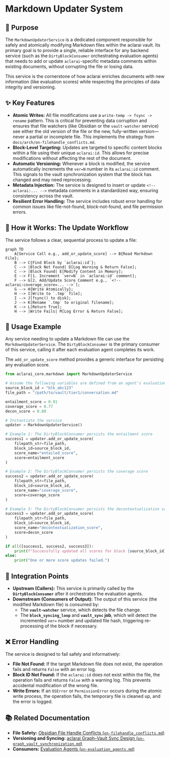 # Markdown Updater System

## 🎯 Purpose

The `MarkdownUpdaterService` is a dedicated component responsible for safely and atomically modifying Markdown files within the aclarai vault. Its primary goal is to provide a single, reliable interface for any backend service (such as the `DirtyBlockConsumer` orchestrating evaluation agents) that needs to add or update `aclarai`-specific metadata comments within existing documents, without corrupting the file or losing data.

This service is the cornerstone of how aclarai enriches documents with new information (like evaluation scores) while respecting the principles of data integrity and versioning.

## ✨ Key Features

*   **Atomic Writes:** All file modifications use a `write-temp -> fsync -> rename` pattern. This is critical for preventing data corruption and ensures that file watchers (like Obsidian or the `vault-watcher` service) see either the old version of the file or the new, fully-written version—never a partial or incomplete file. This implements the strategy from `docs/arch/on-filehandle_conflicts.md`.
*   **Block-Level Targeting:** Updates are targeted to specific content blocks within a file using their unique `aclarai:id`. This allows for precise modifications without affecting the rest of the document.
*   **Automatic Versioning:** Whenever a block is modified, the service automatically increments the `ver=N` number in its `aclarai:id` comment. This signals to the vault synchronization system that the block has changed and may need reprocessing.
*   **Metadata Injection:** The service is designed to insert or update `<!-- aclarai:... -->` metadata comments in a standardized way, ensuring consistency across the vault.
*   **Resilient Error Handling:** The service includes robust error handling for common issues like file-not-found, block-not-found, and file permission errors.

## 🔄 How it Works: The Update Workflow

The service follows a clear, sequential process to update a file:

```mermaid
graph TD
    A[Service Call e.g., add_or_update_score] --> B{Read Markdown File};
    B --> C{Find Block by `aclarai:id`};
    C --> |Block Not Found| D[Log Warning & Return False];
    C --> |Block Found| E[Modify Content in Memory];
    E --> F[1. Increment `ver=N` in `aclarai:id` comment];
    F --> G[2. Add/Update Score Comment e.g., `<!-- aclarai:coverage_score=... -->`];
    G --> H{Write Atomically};
    H --> I[Write to `.tmp` file];
    I --> J[fsync() to disk];
    J --> K[Rename `.tmp` to original filename];
    K --> L[Return True];
    H --> |Write Fails| M[Log Error & Return False];
```

## 🐍 Usage Example

Any service needing to update a Markdown file can use the `MarkdownUpdaterService`. The `DirtyBlockConsumer` is the primary consumer of this service, calling it after each evaluation agent completes its work.

The `add_or_update_score` method provides a generic interface for persisting any evaluation score.

```python
from aclarai_core.markdown import MarkdownUpdaterService

# Assume the following variables are defined from an agent's evaluation
source_block_id = "blk_abc123"
file_path = "/path/to/vault/tier1/conversation.md"

entailment_score = 0.91
coverage_score = 0.77
decon_score = 0.88

# Instantiate the service
updater = MarkdownUpdaterService()

# Example 1: The DirtyBlockConsumer persists the entailment score
success1 = updater.add_or_update_score(
    filepath_str=file_path,
    block_id=source_block_id,
    score_name="entailed_score",
    score=entailment_score
)

# Example 2: The DirtyBlockConsumer persists the coverage score
success2 = updater.add_or_update_score(
    filepath_str=file_path,
    block_id=source_block_id,
    score_name="coverage_score",
    score=coverage_score
)

# Example 3: The DirtyBlockConsumer persists the decontextualization score
success3 = updater.add_or_update_score(
    filepath_str=file_path,
    block_id=source_block_id,
    score_name="decontextualization_score",
    score=decon_score
)

if all([success1, success2, success3]):
    print(f"Successfully updated all scores for block {source_block_id}.")
else:
    print("One or more score updates failed.")
```

## 🧩 Integration Points

*   **Upstream (Callers):** This service is primarily called by the **`DirtyBlockConsumer`** after it orchestrates the evaluation agents.
*   **Downstream (Consumers of Output):** The output of this service (the modified Markdown file) is consumed by:
    *   The **`vault-watcher`** service, which detects the file change.
    *   The **`block_syncing_loop`** and **`vault_sync` job**, which will detect the incremented `ver=` number and updated file hash, triggering re-processing of the block if necessary.

## ❌ Error Handling

The service is designed to fail safely and informatively:

*   **File Not Found:** If the target Markdown file does not exist, the operation fails and returns `False` with an error log.
*   **Block ID Not Found:** If the `aclarai:id` does not exist within the file, the operation fails and returns `False` with a warning log. This prevents accidental modification of the wrong file.
*   **Write Errors:** If an `OSError` or `PermissionError` occurs during the atomic write process, the operation fails, the temporary file is cleaned up, and the error is logged.

## 📚 Related Documentation

*   **File Safety:** [Obsidian File Handle Conflicts (`on-filehandle_conflicts.md`)](../arch/on-filehandle_conflicts.md)
*   **Versioning and Syncing:** [aclarai Graph–Vault Sync Design (`on-graph_vault_synchronization.md`)](../arch/on-graph_vault_synchronization.md)
*   **Consumers:** [Evaluation Agents (`on-evaluation_agents.md`)](../arch/on-evaluation_agents.md)